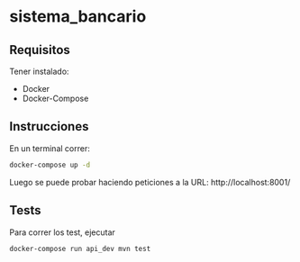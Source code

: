 # sistema_bancario

## Requisitos
Tener instalado:
- Docker
- Docker-Compose

## Instrucciones

En un terminal correr:

```bash
docker-compose up -d
```

Luego se puede probar haciendo peticiones a la URL: http://localhost:8001/

## Tests

Para correr los test, ejecutar
```bash
docker-compose run api_dev mvn test
```
